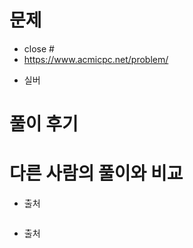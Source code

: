 # 문제
- close #
- https://www.acmicpc.net/problem/
<!-- - level -->
- 실버

# 풀이 후기

# 다른 사람의 풀이와 비교
<!-- ### 좋아요 1등 풀이 -->
- 출처
```js
```
<!-- ### 좋아요 2등 풀이 -->
- 출처
```js
```
